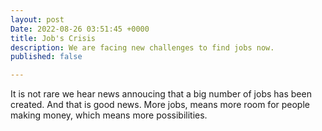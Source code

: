 ```yaml
---
layout: post
Date: 2022-08-26 03:51:45 +0000
title: Job's Crisis
description: We are facing new challenges to find jobs now.
published: false

---
```

It is not rare we hear news annoucing that a big number of jobs has been created. And that is good news. More jobs, means more room for people making money, which means more possibilities.